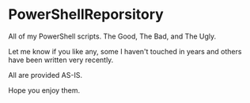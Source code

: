 # PowerShellReporsitory
All of my PowerShell scripts.  The Good, The Bad, and The Ugly. 

Let me know if you like any, some I haven't touched in years and others have been written very recently.  

All are provided AS-IS.

Hope you enjoy them.  
